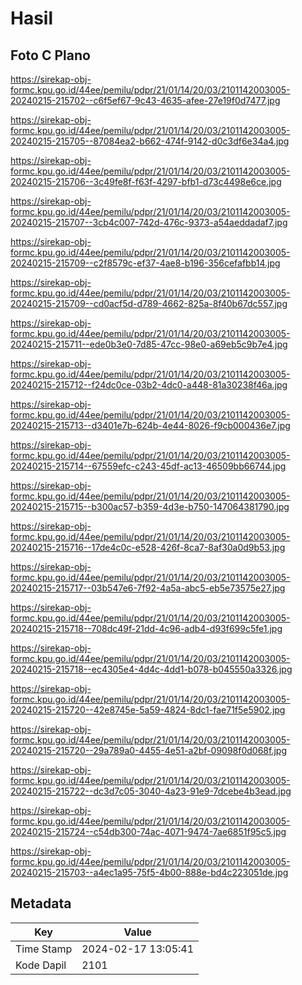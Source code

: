# Hasil

## Foto C Plano

https://sirekap-obj-formc.kpu.go.id/44ee/pemilu/pdpr/21/01/14/20/03/2101142003005-20240215-215702--c6f5ef67-9c43-4635-afee-27e19f0d7477.jpg

https://sirekap-obj-formc.kpu.go.id/44ee/pemilu/pdpr/21/01/14/20/03/2101142003005-20240215-215705--87084ea2-b662-474f-9142-d0c3df6e34a4.jpg

https://sirekap-obj-formc.kpu.go.id/44ee/pemilu/pdpr/21/01/14/20/03/2101142003005-20240215-215706--3c49fe8f-f63f-4297-bfb1-d73c4498e6ce.jpg

https://sirekap-obj-formc.kpu.go.id/44ee/pemilu/pdpr/21/01/14/20/03/2101142003005-20240215-215707--3cb4c007-742d-476c-9373-a54aeddadaf7.jpg

https://sirekap-obj-formc.kpu.go.id/44ee/pemilu/pdpr/21/01/14/20/03/2101142003005-20240215-215709--c2f8579c-ef37-4ae8-b196-356cefafbb14.jpg

https://sirekap-obj-formc.kpu.go.id/44ee/pemilu/pdpr/21/01/14/20/03/2101142003005-20240215-215709--cd0acf5d-d789-4662-825a-8f40b67dc557.jpg

https://sirekap-obj-formc.kpu.go.id/44ee/pemilu/pdpr/21/01/14/20/03/2101142003005-20240215-215711--ede0b3e0-7d85-47cc-98e0-a69eb5c9b7e4.jpg

https://sirekap-obj-formc.kpu.go.id/44ee/pemilu/pdpr/21/01/14/20/03/2101142003005-20240215-215712--f24dc0ce-03b2-4dc0-a448-81a30238f46a.jpg

https://sirekap-obj-formc.kpu.go.id/44ee/pemilu/pdpr/21/01/14/20/03/2101142003005-20240215-215713--d3401e7b-624b-4e44-8026-f9cb000436e7.jpg

https://sirekap-obj-formc.kpu.go.id/44ee/pemilu/pdpr/21/01/14/20/03/2101142003005-20240215-215714--67559efc-c243-45df-ac13-46509bb66744.jpg

https://sirekap-obj-formc.kpu.go.id/44ee/pemilu/pdpr/21/01/14/20/03/2101142003005-20240215-215715--b300ac57-b359-4d3e-b750-147064381790.jpg

https://sirekap-obj-formc.kpu.go.id/44ee/pemilu/pdpr/21/01/14/20/03/2101142003005-20240215-215716--17de4c0c-e528-426f-8ca7-8af30a0d9b53.jpg

https://sirekap-obj-formc.kpu.go.id/44ee/pemilu/pdpr/21/01/14/20/03/2101142003005-20240215-215717--03b547e6-7f92-4a5a-abc5-eb5e73575e27.jpg

https://sirekap-obj-formc.kpu.go.id/44ee/pemilu/pdpr/21/01/14/20/03/2101142003005-20240215-215718--708dc49f-21dd-4c96-adb4-d93f699c5fe1.jpg

https://sirekap-obj-formc.kpu.go.id/44ee/pemilu/pdpr/21/01/14/20/03/2101142003005-20240215-215718--ec4305e4-4d4c-4dd1-b078-b045550a3326.jpg

https://sirekap-obj-formc.kpu.go.id/44ee/pemilu/pdpr/21/01/14/20/03/2101142003005-20240215-215720--42e8745e-5a59-4824-8dc1-fae71f5e5902.jpg

https://sirekap-obj-formc.kpu.go.id/44ee/pemilu/pdpr/21/01/14/20/03/2101142003005-20240215-215720--29a789a0-4455-4e51-a2bf-09098f0d068f.jpg

https://sirekap-obj-formc.kpu.go.id/44ee/pemilu/pdpr/21/01/14/20/03/2101142003005-20240215-215722--dc3d7c05-3040-4a23-91e9-7dcebe4b3ead.jpg

https://sirekap-obj-formc.kpu.go.id/44ee/pemilu/pdpr/21/01/14/20/03/2101142003005-20240215-215724--c54db300-74ac-4071-9474-7ae6851f95c5.jpg

https://sirekap-obj-formc.kpu.go.id/44ee/pemilu/pdpr/21/01/14/20/03/2101142003005-20240215-215703--a4ec1a95-75f5-4b00-888e-bd4c223051de.jpg


## Metadata

| Key        | Value               |
| ---------- | ------------------- |
| Time Stamp | 2024-02-17 13:05:41 |
| Kode Dapil | 2101                |



